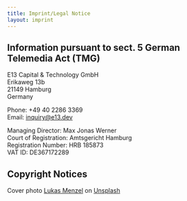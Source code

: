 ```yaml
---
title: Imprint/Legal Notice
layout: imprint
---
```


## Information pursuant to sect. 5 German Telemedia Act (TMG)

E13 Capital & Technology GmbH\
Erikaweg 13b\
21149 Hamburg\
Germany

Phone: +49 40 2286 3369 \
Email: inquiry@e13.dev

Managing Director: Max Jonas Werner\
Court of Registration: Amtsgericht Hamburg\
Registration Number: HRB  185873 \
VAT ID: DE367172289

## Copyright Notices

Cover photo [Lukas Menzel](https://unsplash.com/@lukasmenzel) on [Unsplash](https://unsplash.com/photos/brown-and-white-concrete-building-near-body-of-water-during-daytime-89njKY00LZ8)
